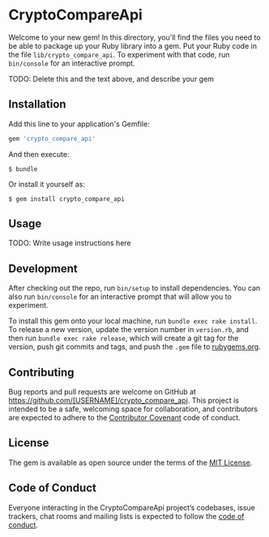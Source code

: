 # CryptoCompareApi

Welcome to your new gem! In this directory, you'll find the files you need to be able to package up your Ruby library into a gem. Put your Ruby code in the file `lib/crypto_compare_api`. To experiment with that code, run `bin/console` for an interactive prompt.

TODO: Delete this and the text above, and describe your gem

## Installation

Add this line to your application's Gemfile:

```ruby
gem 'crypto_compare_api'
```

And then execute:

    $ bundle

Or install it yourself as:

    $ gem install crypto_compare_api

## Usage

TODO: Write usage instructions here

## Development

After checking out the repo, run `bin/setup` to install dependencies. You can also run `bin/console` for an interactive prompt that will allow you to experiment.

To install this gem onto your local machine, run `bundle exec rake install`. To release a new version, update the version number in `version.rb`, and then run `bundle exec rake release`, which will create a git tag for the version, push git commits and tags, and push the `.gem` file to [rubygems.org](https://rubygems.org).

## Contributing

Bug reports and pull requests are welcome on GitHub at https://github.com/[USERNAME]/crypto_compare_api. This project is intended to be a safe, welcoming space for collaboration, and contributors are expected to adhere to the [Contributor Covenant](http://contributor-covenant.org) code of conduct.

## License

The gem is available as open source under the terms of the [MIT License](https://opensource.org/licenses/MIT).

## Code of Conduct

Everyone interacting in the CryptoCompareApi project’s codebases, issue trackers, chat rooms and mailing lists is expected to follow the [code of conduct](https://github.com/[USERNAME]/crypto_compare_api/blob/master/CODE_OF_CONDUCT.md).
